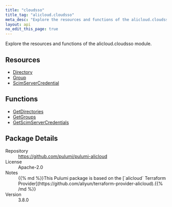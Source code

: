 ```yaml
---
title: "cloudsso"
title_tag: "alicloud.cloudsso"
meta_desc: "Explore the resources and functions of the alicloud.cloudsso module."
layout: api
no_edit_this_page: true
---
```


<!-- WARNING: this file was generated by Pulumi Docs Generator. -->
<!-- Do not edit by hand unless you're certain you know what you are doing! -->

Explore the resources and functions of the alicloud.cloudsso module.

<h2 id="resources">Resources</h2>
<ul class="api">
    <li><a href="directory" title="Directory"><span class="symbol resource"></span>Directory</a></li>
    <li><a href="group" title="Group"><span class="symbol resource"></span>Group</a></li>
    <li><a href="scimservercredential" title="ScimServerCredential"><span class="symbol resource"></span>ScimServerCredential</a></li>
</ul>

<h2 id="functions">Functions</h2>
<ul class="api">
    <li><a href="getdirectories" title="GetDirectories"><span class="symbol function"></span>GetDirectories</a></li>
    <li><a href="getgroups" title="GetGroups"><span class="symbol function"></span>GetGroups</a></li>
    <li><a href="getscimservercredentials" title="GetScimServerCredentials"><span class="symbol function"></span>GetScimServerCredentials</a></li>
</ul>

<h2 id="package-details">Package Details</h2>
<dl class="package-details">
	<dt>Repository</dt>
	<dd><a href="https://github.com/pulumi/pulumi-alicloud">https://github.com/pulumi/pulumi-alicloud</a></dd>
	<dt>License</dt>
	<dd>Apache-2.0</dd>
	<dt>Notes</dt>
	<dd>{{% md %}}This Pulumi package is based on the [`alicloud` Terraform Provider](https://github.com/aliyun/terraform-provider-alicloud).{{% /md %}}</dd>
	<dt>Version</dt>
	<dd>3.8.0</dd>
</dl>


